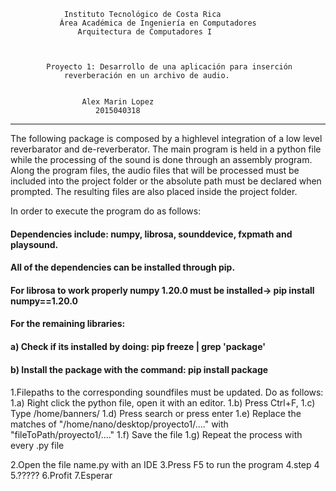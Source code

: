 				Instituto Tecnológico de Costa Rica
			   Área Académica de Ingeniería en Computadores
				   Arquitectura de Computadores I


			
			Proyecto 1: Desarrollo de una aplicación para inserción 
				reverberación en un archivo de audio.


					Alex Marin Lopez
					   2015040318


**************************************************************************************************************************************************
The following package is composed by a highlevel integration of a low level reverbarator and de-reverberator. The main program is held in a python file while the processing of the sound is done through an assembly program. Along the program files, the audio files that will be processed must be included into the project folder or the absolute path must be declared when prompted. The resulting files are also placed inside the project folder.


In order to execute the program do as follows:

####
#### Dependencies include: numpy, librosa, sounddevice, fxpmath and playsound.
#### All of the dependencies can be installed through pip.
#### For librosa to work properly numpy 1.20.0 must be installed-> pip install numpy==1.20.0
#### For the remaining libraries:
####		a) Check if its installed by doing: pip freeze | grep 'package'
####		b) Install the package with the command: pip install package
####

1.Filepaths to the corresponding soundfiles must be updated. Do as follows:
		1.a)  Right click the python file, open it with an editor.
		1.b)  Press Ctrl+F, 
		1.c)  Type /home/banners/ 
		1.d)  Press search or press enter
		1.e)  Replace the matches of "/home/nano/desktop/proyecto1/...." with "fileToPath/proyecto1/...."
		1.f)  Save the file
		1.g)  Repeat the process with every .py file
		
2.Open the file name.py with an IDE
3.Press F5 to run the program
4.step 4
5.?????
6.Profit
7.Esperar
